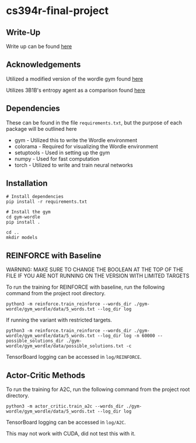 # cs394r-final-project

## Write-Up
Write up can be found [here](https://www.overleaf.com/project/624b384a670a21fbbabaf362)

## Acknowledgements
Utilized a modified version of the wordle gym found [here](https://github.com/zach-lawless/gym-wordle)

Utilizes 3B1B's entropy agent as a comparison found [here](https://github.com/3b1b/videos/tree/master/_2022/wordle)

## Dependencies
These can be found in the file `requirements.txt`, but the purpose of each package will be outlined here

* gym - Utilized this to write the Wordle environment
* colorama - Required for visualizing the Wordle environment
* setuptools - Used in setting up the gym
* numpy - Used for fast computation
* torch - Utilized to write and train neural networks


## Installation

```shell
# Install dependencies
pip install -r requirements.txt

# Install the gym
cd gym-wordle
pip install .

cd ..
mkdir models
```

## REINFORCE with Baseline
WARNING: MAKE SURE TO CHANGE THE BOOLEAN AT THE TOP OF THE FILE IF YOU ARE NOT RUNNING ON THE VERSION WITH LIMITED TARGETS

To run the training for REINFORCE with baseline, run the following command from the project root directory.
```shell
python3 -m reinforce.train_reinforce --words_dir ./gym-wordle/gym_wordle/data/5_words.txt --log_dir log
```

If running the variant with restricted targets.
```shell
python3 -m reinforce.train_reinforce --words_dir ./gym-wordle/gym_wordle/data/5_words.txt --log_dir log -n 60000 --possible_solutions_dir ./gym-wordle/gym_wordle/data/possible_solutions.txt -c
```

TensorBoard logging can be accessed in `log/REINFORCE`.

## Actor-Critic Methods
To run the training for A2C, run the following command from the project root directory.
```shell
python3 -m actor_critic.train_a2c --words_dir ./gym-wordle/gym_wordle/data/5_words.txt --log_dir log
```

TensorBoard logging can be accessed in `log/A2C`.

This may not work with CUDA, did not test this with it.
